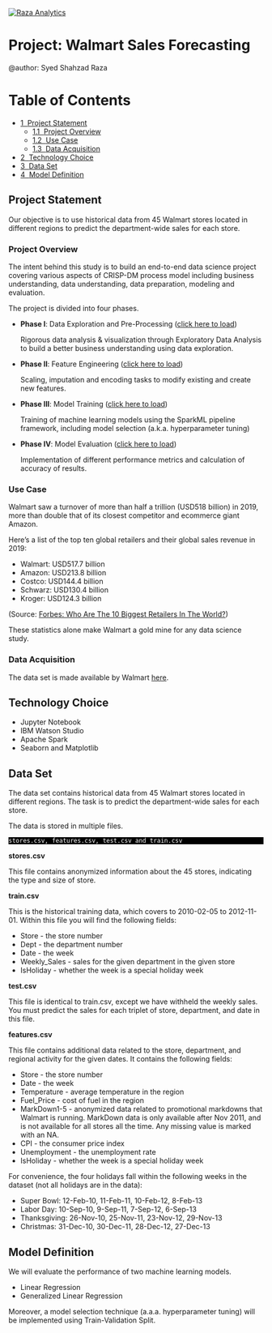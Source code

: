 [![Raza Analytics](https://razaanalytics.com/images/banner.png "Raza Analytics")](https://www.razaanalytics.com "Raza Analytics")

# Project: Walmart Sales Forecasting

@author: Syed Shahzad Raza

<h1>Table of Contents<span class="tocSkip"></span></h1>
<div class="toc"><ul class="toc-item"><li><span><a href="#Project-Statement" data-toc-modified-id="Project-Statement-1"><span class="toc-item-num">1&nbsp;&nbsp;</span>Project Statement</a></span><ul class="toc-item"><li><span><a href="#Project-Overview" data-toc-modified-id="Project-Overview-1.1"><span class="toc-item-num">1.1&nbsp;&nbsp;</span>Project Overview</a></span></li><li><span><a href="#Use-Case" data-toc-modified-id="Use-Case-1.2"><span class="toc-item-num">1.2&nbsp;&nbsp;</span>Use Case</a></span></li><li><span><a href="#Data-Acquisition" data-toc-modified-id="Data-Acquisition-1.3"><span class="toc-item-num">1.3&nbsp;&nbsp;</span>Data Acquisition</a></span></li></ul></li><li><span><a href="#Technology-Choice" data-toc-modified-id="Technology-Choice-2"><span class="toc-item-num">2&nbsp;&nbsp;</span>Technology Choice</a></span></li><li><span><a href="#Data-Set" data-toc-modified-id="Data-Set-3"><span class="toc-item-num">3&nbsp;&nbsp;</span>Data Set</a></span></li><li><span><a href="#Model-Definition" data-toc-modified-id="Model-Definition-4"><span class="toc-item-num">4&nbsp;&nbsp;</span>Model Definition</a></span></li></ul></div>

## Project Statement
Our objective is to use historical data from 45 Walmart stores located in different regions to predict the department-wide sales for each store.

### Project Overview

The intent behind this study is to build an end-to-end data science project covering various aspects of CRISP-DM process model including business understanding, data understanding, data preparation, modeling and evaluation. 

The project is divided into four phases. 

* **Phase I**: Data Exploration and Pre-Processing ([click here to load](Phase_I_Data_Exploration_and_Pre_Processing.ipynb))

    Rigorous data analysis & visualization through Exploratory Data Analysis to build a better business understanding using data exploration.


* **Phase II**: Feature Engineering ([click here to load](Phase_II_Feature_Engineering.ipynb))

    Scaling, imputation and encoding tasks to modify existing and create new features.


* **Phase III**: Model Training ([click here to load](Phase_III_Model_Training.ipynb))

    Training of machine learning models using the SparkML pipeline framework, including model selection (a.k.a. hyperparameter tuning)


* **Phase IV**: Model Evaluation ([click here to load](Phase_IV_Model_Evaluation.ipynb))

    Implementation of different performance metrics and calculation of accuracy of results. 


### Use Case
Walmart saw a turnover of more than half a trillion (USD518 billion) in 2019, more than double that of its closest competitor and ecommerce giant Amazon.

Here’s a list of the top ten global retailers and their global sales revenue in 2019:

* Walmart: USD517.7 billion
* Amazon: USD213.8 billion
* Costco: USD144.4 billion
* Schwarz: USD130.4 billion
* Kroger: USD124.3 billion

(Source: [Forbes: Who Are The 10 Biggest Retailers In The World?](https://www.forbes.com/sites/callyrussell/2020/01/09/who-are-the-10-biggest-retailers-in-the-world/#6629363c3802))

These statistics alone make Walmart a gold mine for any data science study. 

### Data Acquisition
The data set is made available by Walmart [here](https://www.kaggle.com/c/walmart-recruiting-store-sales-forecasting).

## Technology Choice
* Jupyter Notebook
* IBM Watson Studio
* Apache Spark
* Seaborn and Matplotlib

## Data Set
The data set contains historical data from 45 Walmart stores located in different regions. The task is to predict the department-wide sales for each store.

The data is stored in multiple files.

<p style="background:black">
<code style="background:black;color:white">stores.csv, features.csv, test.csv and train.csv</code>
</p>

**stores.csv**

This file contains anonymized information about the 45 stores, indicating the type and size of store.

**train.csv**

This is the historical training data, which covers to 2010-02-05 to 2012-11-01. Within this file you will find the following fields:

- Store - the store number
- Dept - the department number
- Date - the week
- Weekly_Sales -  sales for the given department in the given store
- IsHoliday - whether the week is a special holiday week

**test.csv**

This file is identical to train.csv, except we have withheld the weekly sales. You must predict the sales for each triplet of store, department, and date in this file.

**features.csv**

This file contains additional data related to the store, department, and regional activity for the given dates. It contains the following fields:

- Store - the store number
- Date - the week
- Temperature - average temperature in the region
- Fuel_Price - cost of fuel in the region
- MarkDown1-5 - anonymized data related to promotional markdowns that Walmart is running. MarkDown data is only available after Nov 2011, and is not available for all stores all the time. Any missing value is marked with an NA.
- CPI - the consumer price index
- Unemployment - the unemployment rate
- IsHoliday - whether the week is a special holiday week

For convenience, the four holidays fall within the following weeks in the dataset (not all holidays are in the data):

- Super Bowl: 12-Feb-10, 11-Feb-11, 10-Feb-12, 8-Feb-13
- Labor Day: 10-Sep-10, 9-Sep-11, 7-Sep-12, 6-Sep-13
- Thanksgiving: 26-Nov-10, 25-Nov-11, 23-Nov-12, 29-Nov-13
- Christmas: 31-Dec-10, 30-Dec-11, 28-Dec-12, 27-Dec-13

## Model Definition
We will evaluate the performance of two machine learning models.
* Linear Regression
* Generalized Linear Regression

Moreover, a model selection technique (a.a.a. hyperparameter tuning) will be implemented using Train-Validation Split.
